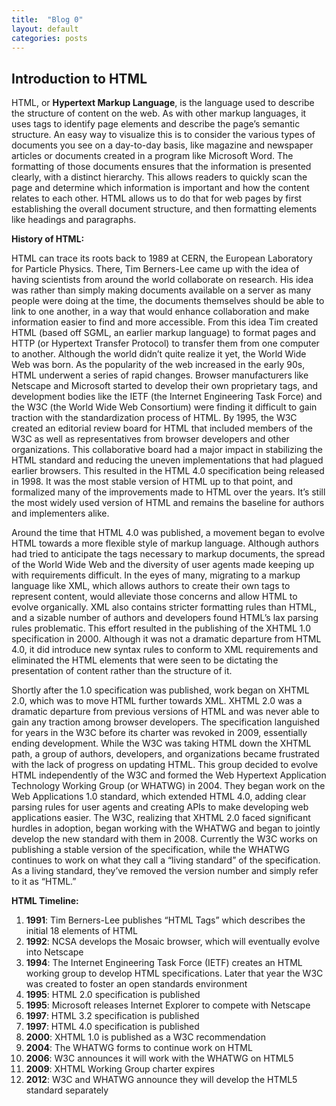 ```yaml
---
title:  "Blog 0"
layout: default
categories: posts
---
```

<h2>Introduction to HTML</h2>

HTML, or <b>Hypertext Markup Language</b>, is the language used to describe the structure of content on the web. As with other markup languages, it uses tags to identify page elements and describe the page’s semantic structure. An easy way to visualize this is to consider the various types of documents you see on a day-to-day basis, like magazine and newspaper articles or documents created in a program like Microsoft Word. The formatting of those documents ensures that the information is presented clearly, with a distinct hierarchy. This allows readers to quickly scan the page and determine which information is important and how the content relates to each other. HTML allows us to do that for web pages by first establishing the overall document structure, and then formatting elements like headings and paragraphs.

<b>History of HTML:</b>

HTML can trace its roots back to 1989 at CERN, the European Laboratory for Particle Physics. There, Tim Berners-Lee came up with the idea of having scientists from around the world collaborate on research. His idea was rather than simply making documents available on a server as many people were doing at the time, the documents themselves should be able to link to one another, in a way that would enhance collaboration and make information easier to find and more accessible. From this idea Tim created HTML (based off SGML, an earlier markup language) to format pages and HTTP (or Hypertext Transfer Protocol) to transfer them from one computer to another. Although the world didn’t quite realize it yet, the World Wide Web was born.
As the popularity of the web increased in the early 90s, HTML underwent a series of rapid changes. Browser manufacturers like Netscape and Microsoft started to develop their own proprietary tags, and development bodies like the IETF (the Internet Engineering Task Force) and the W3C (the World Wide Web Consortium) were finding it difficult to gain traction with the standardization process of HTML. By 1995, the W3C created an editorial review board for HTML that included members of the W3C as well as representatives from browser developers and other organizations. This collaborative board had a major impact in stabilizing the HTML standard and reducing the uneven implementations that had plagued earlier browsers.
This resulted in the HTML 4.0 specification being released in 1998. It was the most stable version of HTML up to that point, and formalized many of the improvements made to HTML over the years. It’s still the most widely used version of HTML and remains the baseline for authors and implementers alike.

Around the time that HTML 4.0 was published, a movement began to evolve HTML towards a more flexible style of markup language. Although authors had tried to anticipate the tags necessary to markup documents, the spread of the World Wide Web and the diversity of user agents made keeping up with requirements difficult. In the eyes of many, migrating to a markup language like XML, which allows authors to create their own tags to represent content, would alleviate those concerns and allow HTML to evolve organically. XML also contains stricter formatting rules than HTML, and a sizable number of authors and developers found HTML’s lax parsing rules problematic. This effort resulted in the publishing of the XHTML 1.0 specification in 2000. Although it was not a dramatic departure from HTML 4.0, it did introduce new syntax rules to conform to XML requirements and eliminated the HTML elements that were seen to be dictating the presentation of content rather than the structure of it.

Shortly after the 1.0 specification was published, work began on XHTML 2.0, which was to move HTML further towards XML. XHTML 2.0 was a dramatic departure from previous versions of HTML and was never able to gain any traction among browser developers. The specification languished for years in the W3C before its charter was revoked in 2009, essentially ending development. While the W3C was taking HTML down the XHTML path, a group of authors, developers, and organizations became frustrated with the lack of progress on updating HTML. This group decided to evolve HTML independently of the W3C and formed the Web Hypertext Application Technology Working Group (or WHATWG) in 2004. They began work on the Web Applications 1.0 standard, which extended HTML 4.0, adding clear parsing rules for user agents and creating APIs to make developing web applications easier. The W3C, realizing that XHTML 2.0 faced significant hurdles in adoption, began working with the WHATWG and began to jointly develop the new standard with them in 2008. Currently the W3C works on publishing a stable version of the specification, while the WHATWG continues to work on what they call a “living standard” of the specification. As a living standard, they’ve removed the version number and simply refer to it as “HTML.”

<b><head2>HTML Timeline:</head2></b>
<ol>
  <li><b>1991</b>: Tim Berners-Lee publishes &ldquo;HTML Tags&rdquo; which describes the initial 18 elements of HTML</li>
  <li><b>1992</b>: NCSA develops the Mosaic browser, which will eventually evolve into Netscape</li>
  <li><b>1994</b>: The Internet Engineering Task Force (IETF) creates an HTML working group to develop HTML specifications. Later that year the W3C was created to foster an open                    standards environment</li>
  <li><b>1995</b>: HTML 2.0 specification is published</li>
  <li><b>1995</b>: Microsoft releases Internet Explorer to compete with Netscape</li>
  <li><b>1997</b>: HTML 3.2 specification is published</li>
  <li><b>1997</b>: HTML 4.0 specification is published</li>
  <li><b>2000</b>: XHTML 1.0 is published as a W3C recommendation</li>
  <li><b>2004</b>: The WHATWG forms to continue work on HTML</li>
  <li><b>2006</b>: W3C announces it will work with the WHATWG on HTML5</li>
  <li><b>2009</b>: XHTML Working Group charter expires</li>
  <li><b>2012</b>: W3C and WHATWG announce they will develop the HTML5 standard separately</li>
